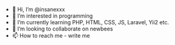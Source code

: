 - 👋 Hi, I’m @insanexxx
- 👀 I’m interested in programming 
- 🌱 I’m currently learning PHP, HTML, CSS, JS, Laravel, Yii2 etc.
- 💞️ I’m looking to collaborate on newbees
- 📫 How to reach me - write me

<!---
insanexxx/insanexxx is a ✨ special ✨ repository because its `README.md` (this file) appears on your GitHub profile.
You can click the Preview link to take a look at your changes.
--->
